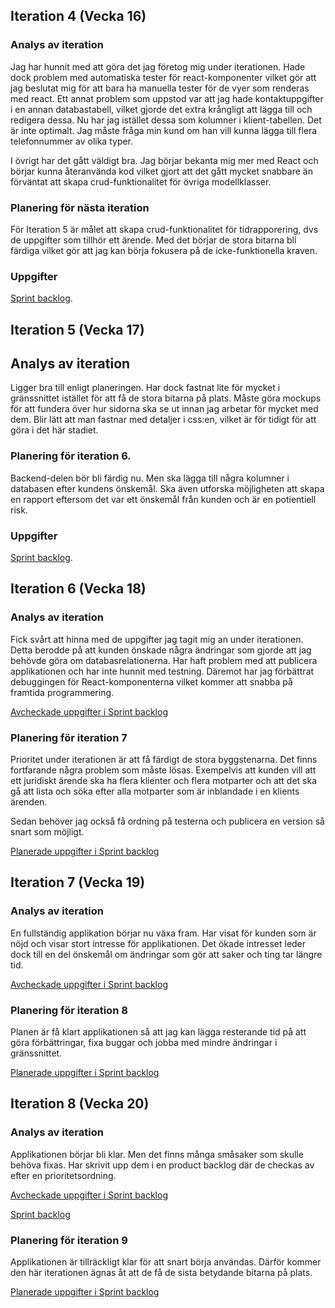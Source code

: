 ## Iteration 4 (Vecka 16)

### Analys av iteration
Jag har hunnit med att göra det jag företog mig under iterationen. Hade dock problem med automatiska tester för react-komponenter vilket gör att jag beslutat mig för att bara ha manuella tester för de vyer som renderas med react. Ett annat problem som uppstod var att jag hade kontaktuppgifter i en annan databastabell, vilket gjorde det extra krångligt att lägga till och redigera dessa. Nu har jag istället dessa som kolumner i klient-tabellen. Det är inte optimalt. Jag måste fråga min kund om han vill kunna lägga till flera telefonnummer av olika typer. 

I övrigt har det gått väldigt bra. Jag börjar bekanta mig mer med React och börjar kunna återanvända kod vilket gjort att det gått mycket snabbare än förväntat att skapa crud-funktionalitet för övriga modellklasser. 

### Planering för nästa iteration
För Iteration 5 är målet att skapa crud-funktionalitet för tidrapporering, dvs de uppgifter som tillhör ett ärende. Med det börjar de stora bitarna bli färdiga vilket gör att jag kan börja fokusera på de icke-funktionella kraven. 

### Uppgifter
[Sprint backlog](https://github.com/me222wm/1dv42e-me222wm-docs/blob/master/Sprint-backlogs.md#iteration-5-vecka-17).

## Iteration 5 (Vecka 17)

## Analys av iteration
Ligger bra till enligt planeringen. Har dock fastnat lite för mycket i gränssnittet istället för att få de stora bitarna på plats. Måste göra mockups för att fundera över hur sidorna ska se ut innan jag arbetar för mycket med dem. Blir lätt att man fastnar med detaljer i css:en, vilket är för tidigt för att göra i det här stadiet.

### Planering för iteration 6.
Backend-delen bör bli färdig nu. Men ska lägga till några kolumner i databasen efter kundens önskemål. Ska även utforska möjligheten att skapa en rapport eftersom det var ett önskemål från kunden och är en potientiell risk. 

### Uppgifter
[Sprint backlog](https://github.com/me222wm/1dv42e-me222wm-docs/blob/master/Sprint-backlogs.md#iteration-6-vecka-18-nuvarande).

## Iteration 6 (Vecka 18)
### Analys av iteration
Fick svårt att hinna med de uppgifter jag tagit mig an under iterationen. Detta berodde på att kunden önskade några ändringar som gjorde att jag behövde göra om databasrelationerna. Har haft problem med att publicera applikationen och har inte hunnit med testning. Däremot har jag förbättrat debuggingen för React-komponenterna vilket kommer att snabba på framtida programmering.

[Avcheckade uppgifter i Sprint backlog](https://github.com/me222wm/1dv42e-me222wm-docs/blob/master/Sprint-backlogs.md#iteration-6-vecka-18)

### Planering för iteration 7
Prioritet under iterationen är att få färdigt de stora byggstenarna. Det finns fortfarande några problem som måste lösas. Exempelvis att kunden vill att ett juridiskt ärende ska ha flera klienter och flera motparter och att det ska gå att lista och söka efter alla motparter som är inblandade i en klients ärenden.

Sedan behöver jag också få ordning på testerna och publicera en version så snart som möjligt.

[Planerade uppgifter i Sprint backlog](https://github.com/me222wm/1dv42e-me222wm-docs/blob/master/Sprint-backlogs.md#iteration-6-vecka-18)

## Iteration 7 (Vecka 19)
### Analys av iteration
En fullständig applikation börjar nu växa fram. Har visat för kunden som är nöjd och visar stort intresse för applikationen. Det ökade intresset leder dock till en del önskemål om ändringar som gör att saker och ting tar längre tid. 

[Avcheckade uppgifter i Sprint backlog](https://github.com/me222wm/1dv42e-me222wm-docs/blob/master/Sprint-backlogs.md#iteration-7-vecka-19)

### Planering för iteration 8
Planen är få klart applikationen så att jag kan lägga resterande tid på att göra förbättringar, fixa buggar och jobba med mindre ändringar i gränssnittet. 

[Planerade uppgifter i Sprint backlog](https://github.com/me222wm/1dv42e-me222wm-docs/blob/master/Sprint-backlogs.md#iteration-8-vecka-19)

## Iteration 8 (Vecka 20)
### Analys av iteration
Applikationen börjar bli klar. Men det finns många småsaker som skulle behöva fixas. Har skrivit upp dem i en product backlog där de checkas av efter en prioritetsordning. 

[Avcheckade uppgifter i Sprint backlog](https://github.com/me222wm/1dv42e-me222wm-docs/blob/master/Sprint-backlogs.md#iteration-8-vecka-20)

[Sprint backlog](https://docs.google.com/spreadsheets/d/19ByAyJSDggYLkyr8cpJMBzUUrwEBiPM0XIpPJHqxQiY/edit?usp=sharing)

### Planering för iteration 9
Applikationen är tillräckligt klar för att snart börja användas. Därför kommer den här iterationen ägnas åt att de få de sista betydande bitarna på plats. 

[Planerade uppgifter i Sprint backlog](https://github.com/me222wm/1dv42e-me222wm-docs/blob/master/Sprint-backlogs.md#iteration-9-vecka-21)
